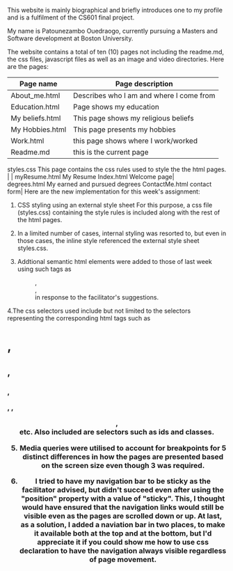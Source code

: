 This website is mainly biographical and briefly introduces one to my profile and is a fulfilment of the
CS601 final project.

My name is Patounezambo Ouedraogo, currently pursuing a Masters and Software development
at Boston University.

The website contains a total of ten (10) pages not including the readme.md, the css files, javascript files as well as an
image and video directories. Here are the pages:

| Page name       | Page description                         |
| --------------- | ---------------------------------------- |
| About_me.html   | Describes who I am and where I come from |
| Education.html  | Page shows my education                  |
| My beliefs.html | This page shows my religious beliefs     |
| My Hobbies.html | This page presents my hobbies            |
| Work.html       | this page shows where I work/worked      |
| Readme.md       | this is the current page                 |

styles.css This page contains the css rules used to
style the the html pages. |
| myResume.html My Resume
Index.html Welcome page|  
 degrees.html My earned and pursued degrees
ContactMe.html contact form|
Here are the new implementation for this week's assignment:

1. CSS styling using an external style sheet
   For this purpose, a css file (styles.css) containing the style rules is included along with the rest
   of the html pages.

2. In a limited number of cases, internal styling was resorted to, but even in those cases, the inline style
   referenced the external style sheet styles.css.

3. Addtional semantic html elements were added to those of last week using such tags as <figure>, <figcaption>, <main> in response to the facilitator's suggestions.

4.The css selectors used include but not limited to the selectors representing the corresponding html tags such as

<h1>, <h2>, <h3>, <p>, <body>, <header>, <footer> etc. Also included are selectors such as ids and classes.
 
5. Media queries were utilised to account for breakpoints for 5 distinct differences in how the pages are presented based on the screen size  even though 3 was required.

6. I tried to have my navigation bar to be sticky as the facilitator advised, but didn't succeed even after using the
   "position" property with a value of "sticky". This, I thought would have ensured that the navigation links would still
   be visible even as the pages are scrolled down or up. At last, as a solution, I added a naviation bar in two places, to make it available both at the top and at the bottom, but I'd appreciate it if you could show me how to use css declaration to have the navigation always visible regardless of page movement.
